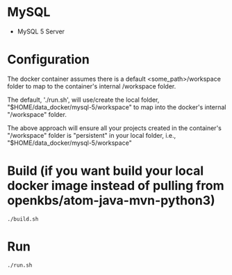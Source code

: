 # MySQL

* MySQL 5 Server

# Configuration
The docker container assumes there is a default <some_path>/workspace folder to map to the container's internal /workspace folder. 

The default, './run.sh', will use/create the local folder, "$HOME/data_docker/mysql-5/workspace" to map into the docker's internal "/workspace" folder.

The above approach will ensure all your projects created in the container's "/workspace" folder is "persistent" in your local folder, i.e., "$HOME/data_docker/mysql-5/workspace"


# Build (if you want build your local docker image instead of pulling from openkbs/atom-java-mvn-python3)
```
./build.sh
```

# Run
```
./run.sh
```

